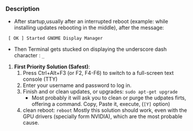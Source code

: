 ### Description
- After startup,usually after an interrupted reboot (example: while installing updates rebooting in the middle), after the message: 
```
 [ OK ] Started GNOME Display Manager
```
- Then Terminal gets stucked on displaying the underscore dash character : ```_```

1. **First Priority Solution (Safest)**:
    1. Press Ctrl+Alt+F3 (or F2, F4-F6) to switch to a full-screen text console (TTY)
    2. Enter your username and password to log in.
    3. Finish and or clean updates, or upgrades: ```sudo apt-get upgrade```
        - Most probably it will ask you to clean or purge the udpates firts, offering a command. Copy, Paste it, execute, (```[Y]``` option)
    4. clean reboot: ```reboot```
 Mostly this solution should work, even with the GPU drivers (specially form NVIDIA), which are the most probable cause.
